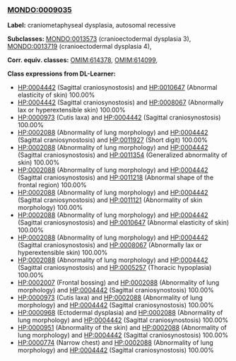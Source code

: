 
### [MONDO:0009035](http://purl.obolibrary.org/obo/MONDO_0009035)
**Label:** craniometaphyseal dysplasia, autosomal recessive

**Subclasses:** [MONDO:0013573](http://purl.obolibrary.org/obo/MONDO_0013573) (cranioectodermal dysplasia 3), [MONDO:0013719](http://purl.obolibrary.org/obo/MONDO_0013719) (cranioectodermal dysplasia 4), 

**Corr. equiv. classes:** [OMIM:614378](http://purl.obolibrary.org/obo/OMIM_614378), [OMIM:614099](http://purl.obolibrary.org/obo/OMIM_614099), 

**Class expressions from DL-Learner:**

- [HP:0004442](http://purl.obolibrary.org/obo/HP_0004442) (Sagittal craniosynostosis) and [HP:0010647](http://purl.obolibrary.org/obo/HP_0010647) (Abnormal elasticity of skin) 100.00%
- [HP:0004442](http://purl.obolibrary.org/obo/HP_0004442) (Sagittal craniosynostosis) and [HP:0008067](http://purl.obolibrary.org/obo/HP_0008067) (Abnormally lax or hyperextensible skin) 100.00%
- [HP:0000973](http://purl.obolibrary.org/obo/HP_0000973) (Cutis laxa) and [HP:0004442](http://purl.obolibrary.org/obo/HP_0004442) (Sagittal craniosynostosis) 100.00%
- [HP:0002088](http://purl.obolibrary.org/obo/HP_0002088) (Abnormality of lung morphology) and [HP:0004442](http://purl.obolibrary.org/obo/HP_0004442) (Sagittal craniosynostosis) and [HP:0011927](http://purl.obolibrary.org/obo/HP_0011927) (Short digit) 100.00%
- [HP:0002088](http://purl.obolibrary.org/obo/HP_0002088) (Abnormality of lung morphology) and [HP:0004442](http://purl.obolibrary.org/obo/HP_0004442) (Sagittal craniosynostosis) and [HP:0011354](http://purl.obolibrary.org/obo/HP_0011354) (Generalized abnormality of skin) 100.00%
- [HP:0002088](http://purl.obolibrary.org/obo/HP_0002088) (Abnormality of lung morphology) and [HP:0004442](http://purl.obolibrary.org/obo/HP_0004442) (Sagittal craniosynostosis) and [HP:0011218](http://purl.obolibrary.org/obo/HP_0011218) (Abnormal shape of the frontal region) 100.00%
- [HP:0002088](http://purl.obolibrary.org/obo/HP_0002088) (Abnormality of lung morphology) and [HP:0004442](http://purl.obolibrary.org/obo/HP_0004442) (Sagittal craniosynostosis) and [HP:0011121](http://purl.obolibrary.org/obo/HP_0011121) (Abnormality of skin morphology) 100.00%
- [HP:0002088](http://purl.obolibrary.org/obo/HP_0002088) (Abnormality of lung morphology) and [HP:0004442](http://purl.obolibrary.org/obo/HP_0004442) (Sagittal craniosynostosis) and [HP:0010647](http://purl.obolibrary.org/obo/HP_0010647) (Abnormal elasticity of skin) 100.00%
- [HP:0002088](http://purl.obolibrary.org/obo/HP_0002088) (Abnormality of lung morphology) and [HP:0004442](http://purl.obolibrary.org/obo/HP_0004442) (Sagittal craniosynostosis) and [HP:0008067](http://purl.obolibrary.org/obo/HP_0008067) (Abnormally lax or hyperextensible skin) 100.00%
- [HP:0002088](http://purl.obolibrary.org/obo/HP_0002088) (Abnormality of lung morphology) and [HP:0004442](http://purl.obolibrary.org/obo/HP_0004442) (Sagittal craniosynostosis) and [HP:0005257](http://purl.obolibrary.org/obo/HP_0005257) (Thoracic hypoplasia) 100.00%
- [HP:0002007](http://purl.obolibrary.org/obo/HP_0002007) (Frontal bossing) and [HP:0002088](http://purl.obolibrary.org/obo/HP_0002088) (Abnormality of lung morphology) and [HP:0004442](http://purl.obolibrary.org/obo/HP_0004442) (Sagittal craniosynostosis) 100.00%
- [HP:0000973](http://purl.obolibrary.org/obo/HP_0000973) (Cutis laxa) and [HP:0002088](http://purl.obolibrary.org/obo/HP_0002088) (Abnormality of lung morphology) and [HP:0004442](http://purl.obolibrary.org/obo/HP_0004442) (Sagittal craniosynostosis) 100.00%
- [HP:0000968](http://purl.obolibrary.org/obo/HP_0000968) (Ectodermal dysplasia) and [HP:0002088](http://purl.obolibrary.org/obo/HP_0002088) (Abnormality of lung morphology) and [HP:0004442](http://purl.obolibrary.org/obo/HP_0004442) (Sagittal craniosynostosis) 100.00%
- [HP:0000951](http://purl.obolibrary.org/obo/HP_0000951) (Abnormality of the skin) and [HP:0002088](http://purl.obolibrary.org/obo/HP_0002088) (Abnormality of lung morphology) and [HP:0004442](http://purl.obolibrary.org/obo/HP_0004442) (Sagittal craniosynostosis) 100.00%
- [HP:0000774](http://purl.obolibrary.org/obo/HP_0000774) (Narrow chest) and [HP:0002088](http://purl.obolibrary.org/obo/HP_0002088) (Abnormality of lung morphology) and [HP:0004442](http://purl.obolibrary.org/obo/HP_0004442) (Sagittal craniosynostosis) 100.00%


